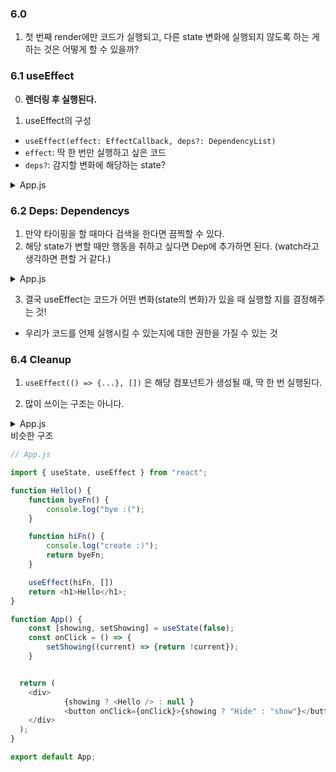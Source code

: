 ### 6.0  
1. 첫 번째 render에만 코드가 실행되고, 다른 state 변화에 실행되지 않도록 하는 게 하는 것은 어떻게 할 수 있을까?  

### 6.1 useEffect
0. **렌더링 후 실행된다.**

1. useEffect의 구성  
- `useEffect(effect: EffectCallback, deps?: DependencyList)`
- `effect`: 딱 한 번만 실행하고 싶은 코드  
- `deps?`: 감지할 변화에 해당하는 state?

<details>
<summary>App.js</summary>

```js
// App.js

import styles from "./App.module.css";
import { useState, useEffect } from "react";

function App() {
	const [counter, setCounter] = useState(0);
	const onClick = () => {
		setCounter((current) => {return current + 1});
	}
	
	console.log("i run all the time");

	const iRunOnlyOnce = () => {
		console.log("I run only once.");
	} 
	useEffect(iRunOnlyOnce, []); // 콜백 함수를 내부에서 정의해도 상관없다.
  // 단 한 번만 수행하게 하려면 빈 배열을 집어넣으면 ok.
  
  return (
    <div>
			<h1 className={styles.title}>Welcome back!!!</h1>
			<h1>{counter}</h1>
			<button onClick={onClick}>click me</button>
    </div>
  );
}

export default App;
```
</details>


### 6.2 Deps: Dependencys

1. 만약 타이핑을 할 때마다 검색을 한다면 끔찍할 수 있다.  
2. 해당 state가 변할 때만 행동을 취하고 싶다면 Dep에 추가하면 된다. (watch라고 생각하면 편할 거 같다.)

<details>
<summary>App.js</summary>

```js
// App.js

import styles from "./App.module.css";
import { useState, useEffect } from "react";

function App() {
  const [counter, setCounter] = useState(0);
  const [keyword, setKeyword] = useState("");
  const onClick = () => {
    setCounter((current) => {
      return current + 1;
    });
  };
  const onChange = (event) => {
		setKeyword(event.target.value);
	};

  console.log("i run all the time");
  useEffect(() => {
    console.log("CALL THE API...");
  }, []);
	useEffect(() => {
		if (keyword !== "" && keyword.length > 5) {
			console.log("Search for", keyword);
		}
	}, [keyword]);
  useEffect(() => {
		console.log("I run when 'counter' changes.");

	}, [counter]);

  return (
    <div>
      <input
        value={keyword}
        onChange={onChange}
        type="text"
        placeholder="Search here..."
      />
      <h1 className={styles.title}>Welcome back!!!</h1>
      <h1>{counter}</h1>
      <button onClick={onClick}>click me</button>
    </div>
  );
}

export default App;
```
</details>

3. 결국 useEffect는 코드가 어떤 변화(state의 변화)가 있을 때 실행할 지를 결정해주는 것!
- 우리가 코드를 언제 실행시킬 수 있는지에 대한 권한을 가질 수 있는 것

### 6.4 Cleanup

1. `useEffect(() => {...}, [])` 은 해당 컴포넌트가 생성될 때, 딱 한 번 실행된다.

2. 많이 쓰이는 구조는 아니다.

<details>
  <summary>App.js</summary>

```js
// App.js

import { useState, useEffect } from "react";

function Hello() {
	useEffect(() => {
		console.log("created :)")
		return () => {console.log("distoryed :(")}; // Cleanup function
	}, []) // component가 제거될 때, 실행된다. (비어있기 때문에)
	// 만약 관찰하는 게 있다면 -> 업데이트 될 때 수행된다.
	return <h1>Hello</h1>;
}

function App() {
	const [showing, setShowing] = useState(false);
	const onClick = () => {
		setShowing((current) => {return !current});
	}


  return (
    <div>
			{showing ? <Hello /> : null } // create, destroy를 반복
			<button onClick={onClick}>{showing ? "Hide" : "show"}</button>
    </div>
  );
}

export default App;
```
</details>

<detail>
  <summary>비슷한 구조</summary>

```js
// App.js

import { useState, useEffect } from "react";

function Hello() {
	function byeFn() {
		console.log("bye :(");
	}

	function hiFn() {
		console.log("create :)");
		return byeFn;
	}

	useEffect(hiFn, [])
	return <h1>Hello</h1>;
}

function App() {
	const [showing, setShowing] = useState(false);
	const onClick = () => {
		setShowing((current) => {return !current});
	}


  return (
    <div>
			{showing ? <Hello /> : null }
			<button onClick={onClick}>{showing ? "Hide" : "show"}</button>
    </div>
  );
}

export default App;
```
</detail>